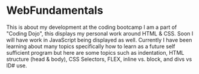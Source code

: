 # WebFundamentals
This is about my development at the coding bootcamp I am a part of "Coding Dojo", this displays my personal work around HTML & CSS. Soon I will have work in JavaScript being displayed as well. 
Currently I have been learning about many topics specifically how to learn as a future self sufficient program but here are some topics such as indentation, HTML structure (head & body), CSS Selectors, FLEX, inline vs. block, and divs vs ID# use. 
